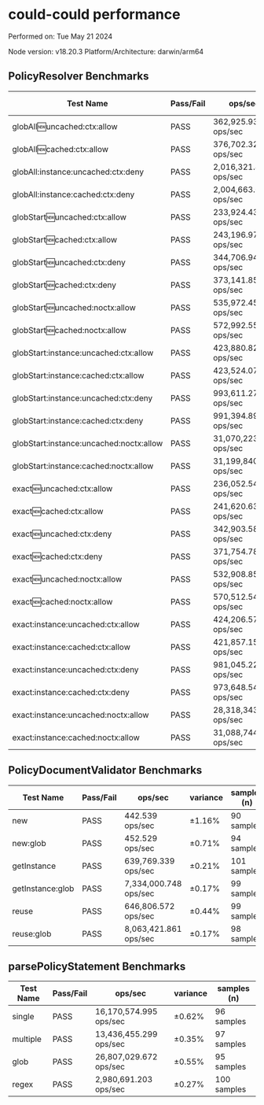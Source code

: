 # could-could performance

Performed on: Tue May 21 2024

Node version: v18.20.3
Platform/Architecture: darwin/arm64

## PolicyResolver Benchmarks

| Test Name | Pass/Fail | ops/sec | variance | samples (n) |
| --------- | --------- | ------- | -------- | ----------- |
| globAll:new:uncached:ctx:allow | PASS | 362,925.934 ops/sec | ±0.21% | 100 samples |
| globAll:new:cached:ctx:allow | PASS | 376,702.321 ops/sec | ±0.31% | 96 samples |
| globAll:instance:uncached:ctx:deny | PASS | 2,016,321.415 ops/sec | ±0.19% | 99 samples |
| globAll:instance:cached:ctx:deny | PASS | 2,004,663.006 ops/sec | ±0.24% | 99 samples |
| globStart:new:uncached:ctx:allow | PASS | 233,924.435 ops/sec | ±0.53% | 100 samples |
| globStart:new:cached:ctx:allow | PASS | 243,196.975 ops/sec | ±0.44% | 98 samples |
| globStart:new:uncached:ctx:deny | PASS | 344,706.944 ops/sec | ±0.30% | 94 samples |
| globStart:new:cached:ctx:deny | PASS | 373,141.85 ops/sec | ±0.20% | 100 samples |
| globStart:new:uncached:noctx:allow | PASS | 535,972.458 ops/sec | ±0.44% | 98 samples |
| globStart:new:cached:noctx:allow | PASS | 572,992.559 ops/sec | ±0.49% | 96 samples |
| globStart:instance:uncached:ctx:allow | PASS | 423,880.822 ops/sec | ±0.19% | 99 samples |
| globStart:instance:cached:ctx:allow | PASS | 423,524.07 ops/sec | ±0.17% | 98 samples |
| globStart:instance:uncached:ctx:deny | PASS | 993,611.273 ops/sec | ±0.13% | 94 samples |
| globStart:instance:cached:ctx:deny | PASS | 991,394.895 ops/sec | ±0.12% | 101 samples |
| globStart:instance:uncached:noctx:allow | PASS | 31,070,223.901 ops/sec | ±0.22% | 100 samples |
| globStart:instance:cached:noctx:allow | PASS | 31,199,840.323 ops/sec | ±0.18% | 100 samples |
| exact:new:uncached:ctx:allow | PASS | 236,052.54 ops/sec | ±0.16% | 100 samples |
| exact:new:cached:ctx:allow | PASS | 241,620.637 ops/sec | ±0.75% | 98 samples |
| exact:new:uncached:ctx:deny | PASS | 342,903.584 ops/sec | ±0.28% | 99 samples |
| exact:new:cached:ctx:deny | PASS | 371,754.785 ops/sec | ±0.22% | 100 samples |
| exact:new:uncached:noctx:allow | PASS | 532,908.853 ops/sec | ±0.53% | 96 samples |
| exact:new:cached:noctx:allow | PASS | 570,512.541 ops/sec | ±0.49% | 94 samples |
| exact:instance:uncached:ctx:allow | PASS | 424,206.572 ops/sec | ±0.15% | 98 samples |
| exact:instance:cached:ctx:allow | PASS | 421,857.159 ops/sec | ±0.21% | 98 samples |
| exact:instance:uncached:ctx:deny | PASS | 981,045.223 ops/sec | ±0.22% | 96 samples |
| exact:instance:cached:ctx:deny | PASS | 973,648.547 ops/sec | ±0.47% | 98 samples |
| exact:instance:uncached:noctx:allow | PASS | 28,318,343.335 ops/sec | ±0.56% | 95 samples |
| exact:instance:cached:noctx:allow | PASS | 31,088,744.991 ops/sec | ±0.23% | 98 samples |

## PolicyDocumentValidator Benchmarks

| Test Name | Pass/Fail | ops/sec | variance | samples (n) |
| --------- | --------- | ------- | -------- | ----------- |
| new | PASS | 442.539 ops/sec | ±1.16% | 90 samples |
| new:glob | PASS | 452.529 ops/sec | ±0.71% | 94 samples |
| getInstance | PASS | 639,769.339 ops/sec | ±0.21% | 101 samples |
| getInstance:glob | PASS | 7,334,000.748 ops/sec | ±0.17% | 99 samples |
| reuse | PASS | 646,806.572 ops/sec | ±0.44% | 99 samples |
| reuse:glob | PASS | 8,063,421.861 ops/sec | ±0.17% | 98 samples |

## parsePolicyStatement Benchmarks

| Test Name | Pass/Fail | ops/sec | variance | samples (n) |
| --------- | --------- | ------- | -------- | ----------- |
| single | PASS | 16,170,574.995 ops/sec | ±0.62% | 96 samples |
| multiple | PASS | 13,436,455.299 ops/sec | ±0.35% | 97 samples |
| glob | PASS | 26,807,029.672 ops/sec | ±0.55% | 95 samples |
| regex | PASS | 2,980,691.203 ops/sec | ±0.27% | 100 samples |
